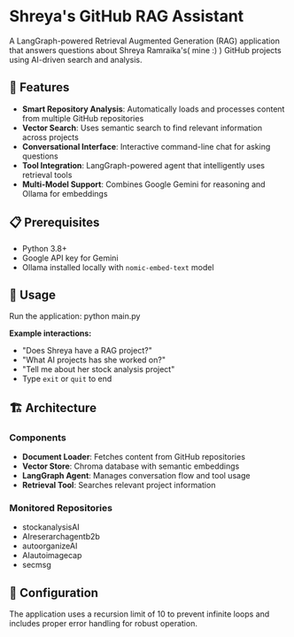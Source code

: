 ﻿# Shreya's GitHub RAG Assistant

A LangGraph-powered Retrieval Augmented Generation (RAG) application that answers questions about Shreya Ramraika's( mine :) ) GitHub projects using AI-driven search and analysis.

## 🚀 Features

- **Smart Repository Analysis**: Automatically loads and processes content from multiple GitHub repositories
- **Vector Search**: Uses semantic search to find relevant information across projects
- **Conversational Interface**: Interactive command-line chat for asking questions
- **Tool Integration**: LangGraph-powered agent that intelligently uses retrieval tools
- **Multi-Model Support**: Combines Google Gemini for reasoning and Ollama for embeddings

## 📋 Prerequisites

- Python 3.8+
- Google API key for Gemini
- Ollama installed locally with `nomic-embed-text` model

## 🎯 Usage

Run the application:
python main.py

**Example interactions:**

- "Does Shreya have a RAG project?"
- "What AI projects has she worked on?"
- "Tell me about her stock analysis project"
- Type `exit` or `quit` to end

## 🏗️ Architecture

### Components

- **Document Loader**: Fetches content from GitHub repositories
- **Vector Store**: Chroma database with semantic embeddings
- **LangGraph Agent**: Manages conversation flow and tool usage
- **Retrieval Tool**: Searches relevant project information

### Monitored Repositories

- stockanalysisAI
- AIreserarchagentb2b
- autoorganizeAI
- AIautoimagecap
- secmsg

## 🔧 Configuration

The application uses a recursion limit of 10 to prevent infinite loops and includes proper error handling for robust operation.

